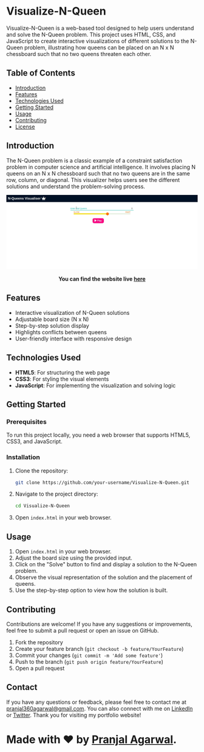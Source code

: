# Visualize-N-Queen

Visualize-N-Queen is a web-based tool designed to help users understand and solve the N-Queen problem. This project uses HTML, CSS, and JavaScript to create interactive visualizations of different solutions to the N-Queen problem, illustrating how queens can be placed on an N x N chessboard such that no two queens threaten each other.

## Table of Contents
- [Introduction](#introduction)
- [Features](#features)
- [Technologies Used](#technologies-used)
- [Getting Started](#getting-started)
- [Usage](#usage)
- [Contributing](#contributing)
- [License](#license)

## Introduction

The N-Queen problem is a classic example of a constraint satisfaction problem in computer science and artificial intelligence. It involves placing N queens on an N x N chessboard such that no two queens are in the same row, column, or diagonal. This visualizer helps users see the different solutions and understand the problem-solving process.

![N-Queen-visualisation](visualisation.gif)

**<p align='center'>You can find the website live <a href="https://nqueen.netlify.app/">here</a></p>**


## Features

- Interactive visualization of N-Queen solutions
- Adjustable board size (N x N)
- Step-by-step solution display
- Highlights conflicts between queens
- User-friendly interface with responsive design

## Technologies Used

- **HTML5**: For structuring the web page
- **CSS3**: For styling the visual elements
- **JavaScript**: For implementing the visualization and solving logic

## Getting Started

### Prerequisites

To run this project locally, you need a web browser that supports HTML5, CSS3, and JavaScript.

### Installation

1. Clone the repository:
    ```bash
    git clone https://github.com/your-username/Visualize-N-Queen.git
    ```
2. Navigate to the project directory:
    ```bash
    cd Visualize-N-Queen
    ```
3. Open `index.html` in your web browser.

## Usage

1. Open `index.html` in your web browser.
2. Adjust the board size using the provided input.
3. Click on the "Solve" button to find and display a solution to the N-Queen problem.
4. Observe the visual representation of the solution and the placement of queens.
5. Use the step-by-step option to view how the solution is built.

## Contributing

Contributions are welcome! If you have any suggestions or improvements, feel free to submit a pull request or open an issue on GitHub.

1. Fork the repository
2. Create your feature branch (`git checkout -b feature/YourFeature`)
3. Commit your changes (`git commit -m 'Add some feature'`)
4. Push to the branch (`git push origin feature/YourFeature`)
5. Open a pull request

## Contact

If you have any questions or feedback, please feel free to contact me at [pranjal360agarwal@gmail.com](mailto:pranjal360agarwal@gmail.com). You can also connect with me on [LinkedIn](https://www.linkedin.com/in/pranjalagarwal99/) or [Twitter](https://twitter.com/Pranjal12393385). Thank you for visiting my portfolio website!

# Made with ❤ by [Pranjal Agarwal](https://github.com/Pranjal360Agarwal).